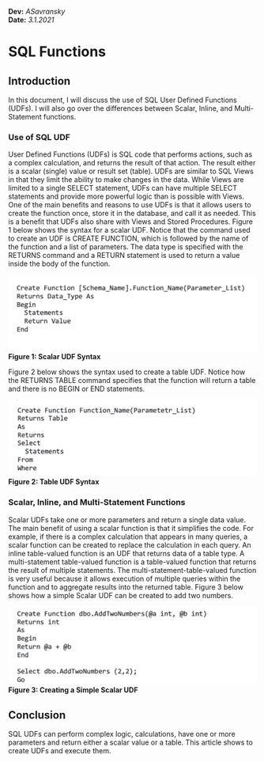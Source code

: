 **Dev:** *ASavransky*  
**Date:** *3.1.2021*


# SQL Functions
## Introduction

In this document, I will discuss the use of SQL User Defined Functions (UDFs). I will also go over the differences between Scalar, Inline, and Multi-Statement functions. 

### Use of SQL UDF

User Defined Functions (UDFs) is SQL code that performs actions, such as a complex calculation, and returns the result of that action. The result either is a scalar (single) value or result set (table). UDFs are similar to SQL Views in that they limit the ability to make changes in the data. While Views are limited to a single SELECT statement, UDFs can have multiple SELECT statements and provide more powerful logic than is possible with Views. One of the main benefits and reasons to use UDFs is that it allows users to create the function once, store it in the database, and call it as needed. This is a benefit that UDFs also share with Views and Stored Procedures. Figure 1 below shows the syntax for a scalar UDF. Notice that the command used to create an UDF is CREATE FUNCTION, which is followed by the name of the function and a list of parameters. The data type is specified with the RETURNS command and a RETURN statement is used to return a value inside the body of the function. 

![alt text](https://github.com/andressav1/ITFnd100-Mod07/blob/main/Screen%20Shot%202021-03-01%20at%208.53.37%20PM.png "tooltip text")
**Figure 1: Scalar UDF Syntax**

Figure 2 below shows the syntax used to create a table UDF. Notice how the RETURNS TABLE command specifies that the function will return a table and there is no BEGIN or END statements. 

![alt text](https://github.com/andressav1/ITFnd100-Mod07/blob/main/Screen%20Shot%202021-03-01%20at%208.53.46%20PM.png "tooltip text")
**Figure 2: Table UDF Syntax**

### Scalar, Inline, and Multi-Statement Functions 

Scalar UDFs take one or more parameters and return a single data value. The main benefit of using a scalar function is that it simplifies the code. For example, if there is a complex calculation that appears in many queries, a scalar function can be created to replace the calculation in each query. An inline table-valued function is an UDF that returns data of a table type. A multi-statement table-valued function is a table-valued function that returns the result of multiple statements. The multi-statement-table-valued function is very useful because it allows execution of multiple queries within the function and to aggregate results into the returned table. Figure 3 below shows how a simple Scalar UDF can be created to add two numbers. 

![alt text](https://github.com/andressav1/ITFnd100-Mod07/blob/main/Screen%20Shot%202021-03-01%20at%208.53.59%20PM.png "tooltip text")
**Figure 3: Creating a Simple Scalar UDF**

## Conclusion

SQL UDFs can perform complex logic, calculations, have one or more parameters and return either a scalar value or a table. This article shows to create UDFs and execute them.
